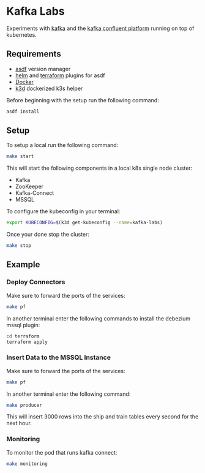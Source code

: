 # Kafka Labs

Experiments with [kafka](https://kafka.apache.org/) and the [kafka confluent platform](https://docs.confluent.io/current/platform.html) running on top of kubernetes.

## Requirements

- [asdf](https://github.com/asdf-vm/asdf) version manager
- [helm](https://github.com/Antiarchitect/asdf-helm) and [terraform](https://github.com/Banno/asdf-hashicorp) plugins for asdf
- [Docker](https://www.docker.com/)
- [k3d](https://github.com/rancher/k3d) dockerized k3s helper

Before beginning with the setup run the following command:

```sh
asdf install
```

## Setup

To setup a local run the following command:

```sh
make start
```

This will start the following components in a local k8s single node cluster:

- Kafka
- ZooKeeper
- Kafka-Connect
- MSSQL

To configure the kubeconfig in your terminal:

```sh
export KUBECONFIG=$(k3d get-kubeconfig --name=kafka-labs)
```

Once your done stop the cluster:

```sh
make stop
```

## Example

### Deploy Connectors

Make sure to forward the ports of the services:

```sh
make pf
```

In another terminal enter the following commands to install the debezium mssql plugin:

```sh
cd terraform
terraform apply
```

### Insert Data to the MSSQL Instance

Make sure to forward the ports of the services:

```sh
make pf
```

In another terminal enter the following command:

```sh
make producer
```

This will insert 3000 rows into the ship and train tables every second for the next hour.

### Monitoring

To monitor the pod that runs kafka connect:

```sh
make monitoring
```
